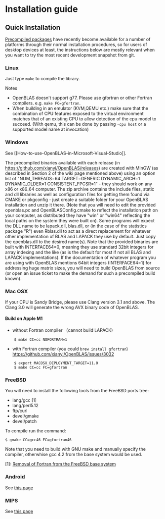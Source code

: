 # Installation guide

## Quick Installation
[Precompiled packages](https://github.com/xianyi/OpenBLAS/wiki/Precompiled-installation-packages) have recently become available for a number of platforms through their normal installation procedures, so for users of desktop devices at least, the instructions below are mostly relevant when you want to try the most recent development snapshot from git.

### Linux

Just type `make` to compile the library.

Notes
* OpenBLAS doesn't support g77. Please use gfortran or other Fortran compilers. e.g. `make FC=gfortran`.
* When building in an emulator (KVM,QEMU etc.) make sure that the combination of CPU features exposed to
  the virtual environment matches that of an existing CPU to allow detection of the cpu model to succeed. 
  (With qemu, this can be done by passing `-cpu host` or a supported model name at invocation)

### Windows

See [[How-to-use-OpenBLAS-in-Microsoft-Visual-Studio]].

The precompiled binaries available with each release (in https://github.com/xianyi/OpenBLAS/releases) are
created with MinGW (as described in Section 2 of the wiki page mentioned above) using an option list of 
"NUM_THREADS=64 TARGET=GENERIC DYNAMIC_ARCH=1 DYNAMIC_OLDER=1 CONSISTENT_FPCSR=1" - they should work on
any x86 or x86_64 computer. The zip archive contains the include files, static and dll libraries as well
as configuration files for getting them found via CMAKE or pkgconfig - just create a suitable folder for
your OpenBLAS installation and unzip it there. (Note that you will need to edit the provided openblas.pc
and OpenBLASConfig.cmake to reflect the installation path on your computer, as distributed they have "win"
or "win64" reflecting the local paths on the system they were built on). Some programs will expect the DLL
name to be lapack.dll, blas.dll, or (in the case of the statistics package "R") even Rblas.dll to act as a
direct replacement for whatever other implementation of BLAS and LAPACK they use by default. Just copy the
openblas.dll to the desired name(s).
Note that the provided binaries are built with INTERFACE64=0, meaning they use standard 32bit integers for
array indexing and the like (as is the default for most if not all BLAS and LAPACK implementations). If the
documentation of whatever program you are using with OpenBLAS mentions 64bit integers (INTERFACE64=1) for
addressing huge matrix sizes, you will need to build OpenBLAS from source (or open an issue ticket to make
the demand for such a precompiled build known).

### Mac OSX

If your CPU is Sandy Bridge, please use Clang version 3.1 and above. The Clang 3.0 will generate the wrong AVX binary code of OpenBLAS.

#### Build on Apple M1

* without Fortran compiler （cannot build LAPACK)
```
    $ make CC=cc NOFORTRAN=1
```
* with Fortran compiler (you could `brew install gfortran`) https://github.com/xianyi/OpenBLAS/issues/3032
```
    $ export MACOSX_DEPLOYMENT_TARGET=11.0
    $ make CC=cc FC=gfortran
```
### FreeBSD

You will need to install the following tools from the FreeBSD ports tree:
* lang/gcc [1]
* lang/perl5.12
* ftp/curl
* devel/gmake
* devel/patch

To compile run the command:

    $ gmake CC=gcc46 FC=gfortran46

Note that you need to build with GNU make and manually specify the compiler, otherwhise gcc 4.2 from the base system would be used.

[1]: [Removal of Fortran from the FreeBSD base system](http://www.bsdunix.ch/serendipity/index.php?/archives/345-Removal-of-Fortran-from-the-FreeBSD-base-system.html)

### Android 
See [this page](https://github.com/xianyi/OpenBLAS/wiki/How-to-build-OpenBLAS-for-Android)

### MIPS
See [this page](https://github.com/xianyi/OpenBLAS/wiki/Faq#mips)
